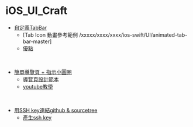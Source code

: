 # iOS_UI_Craft

- [自定義TabBar](https://www.appcoda.com.tw/uitabbarcontroller/)
  - [Tab Icon 動畫參考範例 /xxxxx/xxxx/xxxx/ios-swift/UI/animated-tab-bar-master]
  - [優點](https://medium.com/@nwy0206/swift%E7%AD%86%E8%A8%98-tab-bar-2ddba7d56587)

<br>

- [簡單導覽頁 + 指示小圓圈](https://www.linkedin.com/pulse/using-ios-pageviewcontroller-without-storyboards-paul-tangen/) 
  - [導覽頁設計範本](https://medium.com/inspiration-supply/examples-of-onboarding-design-in-mobile-apps-2243ca298b8b)
  - [youtube教學](https://www.youtube.com/watch?v=oX9o-DnMHsE)


<br>

- [用SSH key連結github & sourcetree](https://www.youtube.com/watch?v=ouO4BpGvEnE)
  - [產生ssh key](https://help.github.com/en/articles/generating-a-new-ssh-key-and-adding-it-to-the-ssh-agent)
  
<br>
